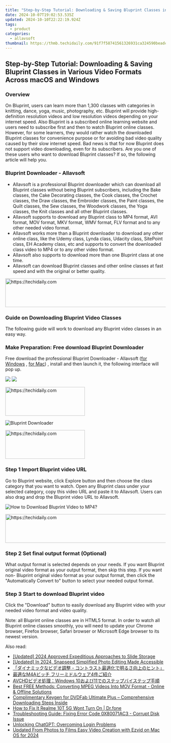 ```yaml
---
title: "Step-by-Step Tutorial: Downloading & Saving Bluprint Classes in Various Video Formats Across macOS and Windows"
date: 2024-10-07T19:02:53.535Z
updated: 2024-10-10T22:22:19.924Z
tags:
  - product
categories:
  - allavsoft
thumbnail: https://thmb.techidaily.com/91f7f58741561326931ca324590beadc475f32b45bcc3a270b10ca0d40e00353.jpg
---
```


## Step-by-Step Tutorial: Downloading & Saving Bluprint Classes in Various Video Formats Across macOS and Windows

### Overview

On Bluprint, users can learn more than 1,300 classes with categories in knitting, dance, yoga, music, photography, etc. Bluprint will provide high-definition resolution videos and low resolution videos depending on your internet speed. Also Bluprint is a subscribed online learning website and users need to subscribe first and then to watch Bluprint online classes. However, for some learners, they would rather watch the downloaded Bluprint classes for convenience purpose or for avoiding bad video quality caused by their slow internet speed. Bad news is that for now Bluprint does not support video downloading, even for its subscribers. Are you one of these users who want to download Bluprint classes? If so, the following article will help you.

### Bluprint Downloader - Allavsoft

* Allavsoft is a professional Bluprint downloader which can download all Bluprint classes without being Bluprint subscribers, including the Bake classes, the Cake Decorating classes, the Cook classes, the Crochet classes, the Draw classes, the Embroider classes, the Paint classes, the Quilt classes, the Sew classes, the Woodwork classes, the Yoga classes, the Knit classes and all other Bluprint classes.
* Allavsoft supports to download any Bluprint class to MP4 format, AVI format, MOV format, MKV format, WMV format, FLV format and to any other needed video format.
* Allavsoft works more than a Bluprint downloader to download any other online class, like the Udemy class, Lynda class, Udacity class, SitePoint class, EH Academy class, etc and supports to convert the downloaded class video to MP4 or to any other video format.
* Allavsoft also supports to download more than one Bluprint class at one time.
* Allavsoft can download Bluprint classes and other online classes at fast speed and with the original or better quality.

<!-- affiliate ads begin -->
<a href="https://appsumo.8odi.net/c/5597632/2100533/7443" target="_top" id="2100533">
  <img src="//a.impactradius-go.com/display-ad/7443-2100533" border="0" alt="https://techidaily.com" width="728" height="90"/>
</a>
<img height="0" width="0" src="https://appsumo.8odi.net/i/5597632/2100533/7443" style="position:absolute;visibility:hidden;" border="0" />
<!-- affiliate ads end -->

### Guide on Downloading Bluprint Video Classes

The following guide will work to download any Bluprint video classes in an easy way.

### Make Preparation: Free download Bluprint Downloader

Free download the professional Bluprint Downloader - Allavsoft ([for Windows](https://tools.techidaily.com/allavsoft/products/) , [for Mac](https://tools.techidaily.com/allavsoft/products/)) , install and then launch it, the following interface will pop up.

[![](https://www.allavsoft.com/how-to/../images/how-to/free-download-win.jpg)](https://tools.techidaily.com/allavsoft/products/) [![](https://www.allavsoft.com/how-to/../images/how-to/free-download-mac.jpg)](https://tools.techidaily.com/allavsoft/products/)

<!-- affiliate ads begin -->
<a href="https://aligracehair.sjv.io/c/5597632/2135354/19272" target="_top" id="2135354">
  <img src="//a.impactradius-go.com/display-ad/19272-2135354" border="0" alt="https://techidaily.com" width="250" height="90"/>
</a>
<img height="0" width="0" src="https://aligracehair.sjv.io/i/5597632/2135354/19272" style="position:absolute;visibility:hidden;" border="0" />
<!-- affiliate ads end -->

![Bluprint Downloader](https://www.allavsoft.com/how-to/../images/allavsoft/screen-shot-600.jpg)

<!-- affiliate ads begin -->
<a href="https://bluettius.sjv.io/c/5597632/2139112/17108" target="_top" id="2139112">
  <img src="//a.impactradius-go.com/display-ad/17108-2139112" border="0" alt="https://techidaily.com" width="250" height="90"/>
</a>
<img height="0" width="0" src="https://bluettius.sjv.io/i/5597632/2139112/17108" style="position:absolute;visibility:hidden;" border="0" />
<!-- affiliate ads end -->

### Step 1 Import Bluprint video URL

Go to Bluprint website, click Explore button and then choose the class category that you want to watch. Open any Bluprint class under your selected category, copy this video URL and paste it to Allavsoft. Users can also drag and drop the Bluprint video URL to Allavsoft.

![How to Download Bluprint Video to MP4?](https://www.allavsoft.com/how-to/../images/how-to/download-rtmp-video/download-rtmp-video.jpg)

<!-- affiliate ads begin -->
<a href="https://bluettide.pxf.io/c/5597632/2141683/17092" target="_top" id="2141683">
  <img src="//a.impactradius-go.com/display-ad/17092-2141683" border="0" alt="https://techidaily.com" width="728" height="90"/>
</a>
<img height="0" width="0" src="https://bluettide.pxf.io/i/5597632/2141683/17092" style="position:absolute;visibility:hidden;" border="0" />
<!-- affiliate ads end -->

### Step 2 Set final output format (Optional)

What output format is selected depends on your needs. If you want Bluprint original video format as your output format, then skip this step. If you want non- Bluprint original video format as your output format, then click the "Automatically Convert to" button to select your needed output format.

### Step 3 Start to download Bluprint video

Click the "Download" button to easily download any Bluprint video with your needed video format and video quality.

Note: all Bluprint online classes are in HTML5 format. In order to watch all Bluprint online classes smoothly, you will need to update your Chrome browser, Firefox browser, Safari browser or Microsoft Edge browser to its newest version.

<ins class="adsbygoogle"
     style="display:block"
     data-ad-format="autorelaxed"
     data-ad-client="ca-pub-7571918770474297"
     data-ad-slot="1223367746"></ins>

<ins class="adsbygoogle"
     style="display:block"
     data-ad-client="ca-pub-7571918770474297"
     data-ad-slot="8358498916"
     data-ad-format="auto"
     data-full-width-responsive="true"></ins>

<span class="atpl-alsoreadstyle">Also read:</span>
<div><ul>
<li><a href="https://digital-screen-recording.techidaily.com/updated-2024-approved-expeditious-approaches-to-slide-storage/"><u>[Updated] 2024 Approved Expeditious Approaches to Slide Storage</u></a></li>
<li><a href="https://fox-glue.techidaily.com/updated-in-2024-snapseed-simplified-photo-editing-made-accessible/"><u>[Updated] In 2024, Snapseed Simplified Photo Editing Made Accessible</u></a></li>
<li><a href="https://win-excellent.techidaily.com/44cm44oa44kk44ok44of44od44kv44gq44ot44oh44kq6kq5pw0ic0g44kz44oz44oi44op44k544oi5pya6ygp5yyw44gn5pio44kl44gv5zcr5lik44gu44os44oz44oi44cn/"><u>「ダイナミックなビデオ調整 - コントラスト最適化で明るさ向上のヒント」</u></a></li>
<li><a href="https://win-excellent.techidaily.com/1726030293566-m4a-4/"><u>最適なM4Aビッチ フリーミドルウェア4件ご紹介</u></a></li>
<li><a href="https://win-excellent.techidaily.com/avchdwindows-1011/"><u>AVCHDビデオ処理：Windows 10および11でのステップバイステップ手順</u></a></li>
<li><a href="https://win-excellent.techidaily.com/best-free-methods-converting-mpeg-videos-into-mov-format-online-and-offline-solutions/"><u>Best FREE Methods: Converting MPEG Videos Into MOV Format - Online & Offline Solutions</u></a></li>
<li><a href="https://win-excellent.techidaily.com/complimentary-keygen-for-dvdfab-ultimate-plus-comprehensive-downloading-steps-inside/"><u>Complimentary Keygen for DVDFab Ultimate Plus – Comprehensive Downloading Steps Inside</u></a></li>
<li><a href="https://fix-guide.techidaily.com/how-to-fix-it-realme-10t-5g-wont-turn-on-drfone-by-drfone-fix-android-problems-fix-android-problems/"><u>How to Fix It Realme 10T 5G Wont Turn On | Dr.fone</u></a></li>
<li><a href="https://win-howtos.techidaily.com/troubleshooting-guide-fixing-error-code-0x80071ac3-corrupt-disk-issue/"><u>Troubleshooting Guide: Fixing Error Code 0X80071AC3 - Corrupt Disk Issue</u></a></li>
<li><a href="https://tech-savvy.techidaily.com/unlocking-chatgpt-overcoming-login-problems/"><u>Unlocking ChatGPT: Overcoming Login Problems</u></a></li>
<li><a href="https://video-content-creator.techidaily.com/updated-from-photos-to-films-easy-video-creation-with-ezvid-on-mac-os-for-2024/"><u>Updated From Photos to Films Easy Video Creation with Ezvid on Mac OS for 2024</u></a></li>
</ul></div>

